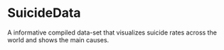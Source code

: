 # SuicideData
A informative compiled data-set that visualizes suicide rates across the world and shows the main causes.
